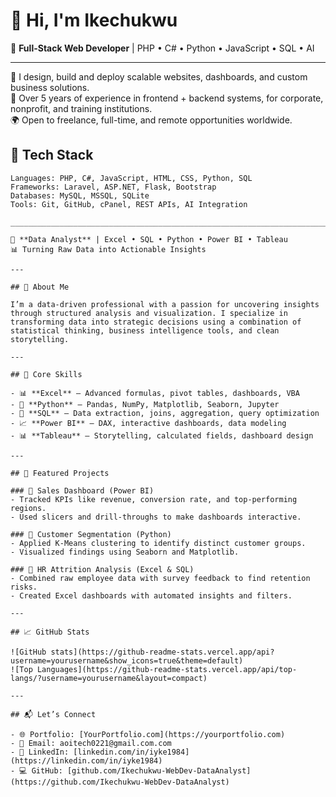 # 👋 Hi, I'm Ikechukwu

🔧 **Full-Stack Web Developer** | PHP • C# • Python • JavaScript • SQL • AI

---

🚀 I design, build and deploy scalable websites, dashboards, and custom business solutions.  
🎯 Over 5 years of experience in frontend + backend systems, for corporate, nonprofit, and training institutions.  
🌍 Open to freelance, full-time, and remote opportunities worldwide.

## 🔨 Tech Stack
```text
Languages: PHP, C#, JavaScript, HTML, CSS, Python, SQL
Frameworks: Laravel, ASP.NET, Flask, Bootstrap
Databases: MySQL, MSSQL, SQLite
Tools: Git, GitHub, cPanel, REST APIs, AI Integration

________________________________________________________________________________________________________________________________________________________________________________

🎯 **Data Analyst** | Excel • SQL • Python • Power BI • Tableau  
📊 Turning Raw Data into Actionable Insights

---

## 🚀 About Me

I’m a data-driven professional with a passion for uncovering insights through structured analysis and visualization. I specialize in transforming data into strategic decisions using a combination of statistical thinking, business intelligence tools, and clean storytelling.

---

## 🔧 Core Skills

- 📊 **Excel** – Advanced formulas, pivot tables, dashboards, VBA
- 🐍 **Python** – Pandas, NumPy, Matplotlib, Seaborn, Jupyter
- 💾 **SQL** – Data extraction, joins, aggregation, query optimization
- 📈 **Power BI** – DAX, interactive dashboards, data modeling
- 📊 **Tableau** – Storytelling, calculated fields, dashboard design

---

## 📁 Featured Projects

### 📌 Sales Dashboard (Power BI)
- Tracked KPIs like revenue, conversion rate, and top-performing regions.
- Used slicers and drill-throughs to make dashboards interactive.

### 📌 Customer Segmentation (Python)
- Applied K-Means clustering to identify distinct customer groups.
- Visualized findings using Seaborn and Matplotlib.

### 📌 HR Attrition Analysis (Excel & SQL)
- Combined raw employee data with survey feedback to find retention risks.
- Created Excel dashboards with automated insights and filters.

---

## 📈 GitHub Stats

![GitHub stats](https://github-readme-stats.vercel.app/api?username=yourusername&show_icons=true&theme=default)
![Top Languages](https://github-readme-stats.vercel.app/api/top-langs/?username=yourusername&layout=compact)

---

## 📬 Let’s Connect

- 🌐 Portfolio: [YourPortfolio.com](https://yourportfolio.com)
- 📧 Email: aoitech0221@gmail.com.com
- 💼 LinkedIn: [linkedin.com/in/iyke1984](https://linkedin.com/in/iyke1984)
- 💻 GitHub: [github.com/Ikechukwu-WebDev-DataAnalyst](https://github.com/Ikechukwu-WebDev-DataAnalyst)
